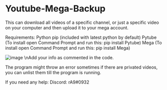 # Youtube-Mega-Backup

This can download all videos of a specific channel, or just a specific video on your computer and then upload it to your mega account.

Requirements:
Python
pip (included with latest python by default)
Pytube (To install open Command Prompt and run this: pip install Pytube)
Mega (To install open Command Prompt and run this: pip install Mega)


![image](https://user-images.githubusercontent.com/59440780/213869798-67a623ec-484f-4e70-aaca-ad7fded951b3.png)
\nAdd your info as commented in the code.

The program might throw an error sometimes if there are privated videos, you can unlist them till the program is running.

If you need any help: 
Discord: rA9#0932
